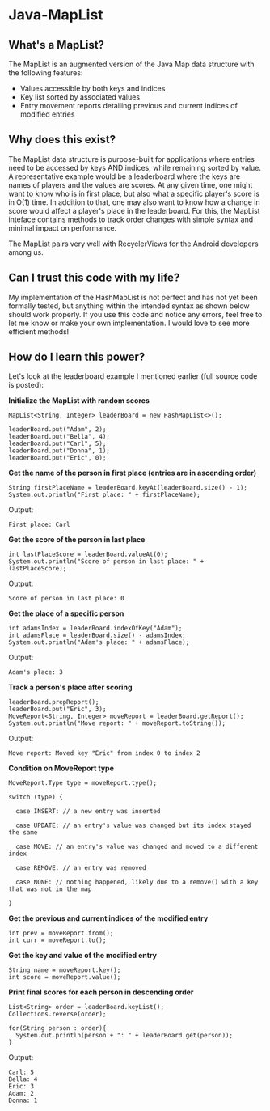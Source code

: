 # Java-MapList

## What's a MapList?
The MapList is an augmented version of the Java Map data structure with the following features: 
* Values accessible by both keys and indices
* Key list sorted by associated values
* Entry movement reports detailing previous and current indices of modified entries

## Why does this exist?
The MapList data structure is purpose-built for applications where entries need to be accessed by keys AND indices, while remaining sorted by value. A representative example would be a leaderboard where the keys are names of players and the values are scores. At any given time, one might want to know who is in first place, but also what a specific player's score is in O(1) time. In addition to that, one may also want to know how a change in score would affect a player's place in the leaderboard. For this, the MapList inteface contains methods to track order changes with simple syntax and minimal impact on performance.

The MapList pairs very well with RecyclerViews for the Android developers among us.

## Can I trust this code with my life?
My implementation of the HashMapList is not perfect and has not yet been formally tested, but anything within the intended syntax as shown below should work properly. If you use this code and notice any errors, feel free to let me know or make your own implementation. I would love to see more efficient methods!

## How do I learn this power?
Let's look at the leaderboard example I mentioned earlier (full source code is posted):

**Initialize the MapList with random scores**
~~~
MapList<String, Integer> leaderBoard = new HashMapList<>();

leaderBoard.put("Adam", 2);
leaderBoard.put("Bella", 4);
leaderBoard.put("Carl", 5);
leaderBoard.put("Donna", 1);
leaderBoard.put("Eric", 0);
~~~

**Get the name of the person in first place (entries are in ascending order)**
~~~
String firstPlaceName = leaderBoard.keyAt(leaderBoard.size() - 1);
System.out.println("First place: " + firstPlaceName);
~~~
Output:
~~~
First place: Carl
~~~


**Get the score of the person in last place**
~~~
int lastPlaceScore = leaderBoard.valueAt(0);
System.out.println("Score of person in last place: " + lastPlaceScore);
~~~
Output:
~~~
Score of person in last place: 0
~~~


**Get the place of a specific person**
~~~
int adamsIndex = leaderBoard.indexOfKey("Adam");
int adamsPlace = leaderBoard.size() - adamsIndex;
System.out.println("Adam's place: " + adamsPlace);
~~~
Output:
~~~
Adam's place: 3
~~~


**Track a person's place after scoring**
~~~
leaderBoard.prepReport();
leaderBoard.put("Eric", 3);
MoveReport<String, Integer> moveReport = leaderBoard.getReport();
System.out.println("Move report: " + moveReport.toString());
~~~
Output:
~~~
Move report: Moved key "Eric" from index 0 to index 2
~~~


**Condition on MoveReport type**
~~~
MoveReport.Type type = moveReport.type();

switch (type) {

  case INSERT: // a new entry was inserted

  case UPDATE: // an entry's value was changed but its index stayed the same

  case MOVE: // an entry's value was changed and moved to a different index

  case REMOVE: // an entry was removed

  case NONE: // nothing happened, likely due to a remove() with a key that was not in the map

}
~~~


**Get the previous and current indices of the modified entry**
~~~
int prev = moveReport.from();
int curr = moveReport.to();
~~~


**Get the key and value of the modified entry**
~~~
String name = moveReport.key();
int score = moveReport.value();
~~~


**Print final scores for each person in descending order**
~~~
List<String> order = leaderBoard.keyList();
Collections.reverse(order);

for(String person : order){
  System.out.println(person + ": " + leaderBoard.get(person));
}
~~~
Output:
~~~
Carl: 5
Bella: 4
Eric: 3
Adam: 2
Donna: 1
~~~
